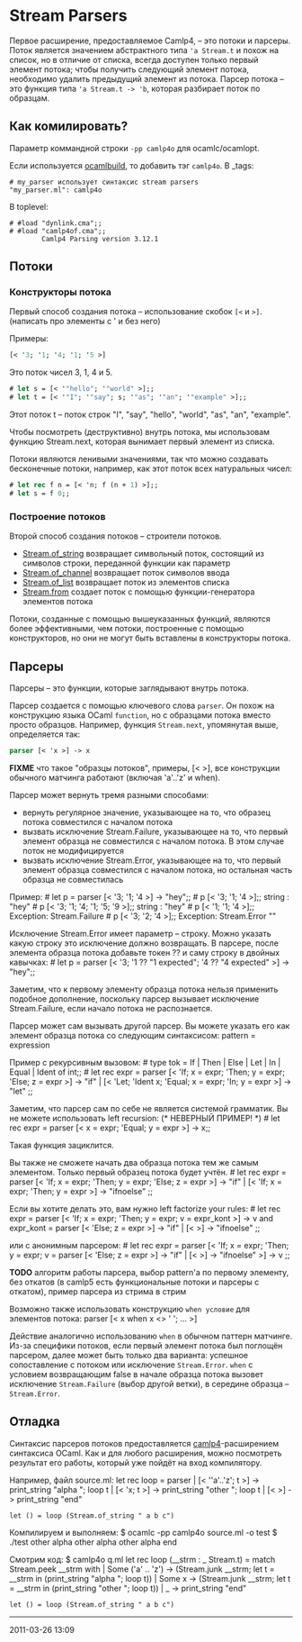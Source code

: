 Stream Parsers
==============

Первое расширение, предоставляемое Camlp4, – это потоки и парсеры. Поток
является значением абстрактного типа `'a Stream.t` и похож на список, но
в отличие от списка, всегда доступен только первый элемент потока; чтобы
получить следующий элемент потока, необходимо удалить предыдущий элемент
из потока. Парсер потока – это функция типа `'a Stream.t -> 'b`, которая
разбирает поток по образцам.

Как комилировать?
-----------------

Параметр коммандной строки `-pp camlp4o` для ocamlc/ocamlopt.

Если используется [ocamlbuild](camlunity.ru/ocamlbuild.html), то
добавить тэг `camlp4o`. В \_tags:

    # my_parser использует синтаксис stream parsers
    "my_parser.ml": camlp4o

В toplevel:

    # #load "dynlink.cma";;
    # #load "camlp4of.cma";;
            Camlp4 Parsing version 3.12.1

Потоки
------

### Конструкторы потока

Первый способ создания потока – использование скобок `[<` и `>]`. (написать
про элементы с ' и без него)

Примеры:

```ocaml
[< '3; '1; '4; '1; '5 >]
```

Это поток чисел 3, 1, 4 и 5.

```ocaml
# let s = [< '"hello"; '"world" >];;
# let t = [< '"I"; '"say"; s; '"as"; '"an"; '"example" >];;
```

Этот поток t – поток строк "I", "say", "hello", "world", "as", "an",
"example".

Чтобы посмотреть (деструктивно) внутрь потока, мы использовам функцию
Stream.next, которая вынимает первый элемент из списка.

Потоки являются ленивыми значениями, так что можно создавать бесконечные
потоки, например, как этот поток всех натуральных чисел:

```ocaml
# let rec f n = [< 'n; f (n + 1) >];;
# let s = f 0;;
```

### Построение потоков

Второй способ создания потоков – строители потоков.

  - [Stream.of\_string](http://caml.inria.fr/pub/docs/manual-ocaml/libref/Stream.html#VALof_string)
    возвращает символьный поток, состоящий из символов строки, переданной функции
    как параметр
  - [Stream.of\_channel](http://caml.inria.fr/pub/docs/manual-ocaml/libref/Stream.html#VALof_channel)
    возвращает поток символов ввода
  - [Stream.of\_list](http://caml.inria.fr/pub/docs/manual-ocaml/libref/Stream.html#VALof_list)
    возвращает поток из элементов списка
  - [Stream.from](http://caml.inria.fr/pub/docs/manual-ocaml/libref/Stream.html#VALfrom)
    создает поток с помощью функции-генератора элементов потока


Потоки, созданные с помощью вышеуказанных функций, являются более эффективными,
чем потоки, построенные с помощью конструкторов, но они не могут быть вставлены
в конструкторы потока.


Парсеры
-------

Парсеры – это функции, которые заглядывают внутрь потока.

Парсер создается с помощью ключевого слова `parser`. Он похож на конструкцию
языка OCaml `function`, но с образцами потока вместо просто образцов. Например,
функция `Stream.next`, упомянутая выше, определяется так:

```ocaml
parser [< 'x >] -> x
```

**FIXME** что такое "образцы потоков", примеры, [< \>], все конструкции
обычного матчинга работают (включая 'a'..'z' и when).

Парсер может вернуть тремя разными способами:

  - вернуть регулярное значение, указывающее на то, что образец потока
    совместился с началом потока
  - вызвать исключение Stream.Failure, указывающее на то, что первый
    элемент образца не совместился с началом потока. В этом случае поток
    не модифицируется
  - вызвать исключение Stream.Error, указывающее на то, что первый
    элемент образца совместился с началом потока, но остальная часть
    образца не совместилась

Пример:
    # let p = parser [< '3; '1; '4 >] -> "hey";;
    # p [< '3; '1; '4 >];;
    string : "hey"
    # p [< '3; '1; '4; '1; '5; '9 >];;
    string : "hey"
    # p [< '1; '1; '4 >];;
    Exception: Stream.Failure
    # p [< '3; '2; '4 >];;
    Exception: Stream.Error ""

Исключение Stream.Error имеет параметр – строку. Можно указать какую
строку это исключение должно возвращать. В парсере, после элемента
образца потока добавьте токен ?? и саму строку в двойных кавычках:
    # let p = parser [< '3; '1 ?? "1 expected"; '4 ?? "4 expected" >] -> "hey";;

Заметим, что к первому элементу образца потока нельзя применить подобное
дополнение, поскольку парсер вызывает исключение Stream.Failure, если
начало потока не распознается.

Парсер может сам вызывать другой парсер. Вы можете указать его как
элемент образца потока со следующим синтаксисом:
    pattern = expression

Пример с рекурсивным вызовом:
    # type tok = If | Then | Else | Let | In | Equal | Ident of int;;
    # let rec expr = parser
        [< 'If; x = expr; 'Then; y = expr; 'Else; z = expr >] -> "if"
      | [< 'Let; 'Ident x; 'Equal; x = expr; 'In; y = expr >] -> "let"
      ;;

Заметим, что парсер сам по себе не является системой грамматик. Вы не
можете использовать left recursion:
    (* НЕВЕРНЫЙ ПРИМЕР! *)
    # let rec expr = parser [< x = expr; 'Equal; y = expr >] -> x;;

Такая функция зациклится.

Вы также не сможете начать два образца потока тем же самым элементом.
Только первый образец потока будет учтён.
    # let rec expr = parser
        [< 'If; x = expr; 'Then; y = expr; 'Else; z = expr >] -> "if"
      | [< 'If; x = expr; 'Then; y = expr >] -> "ifnoelse"
      ;;

Если вы хотите делать это, вам нужно left factorize your rules:
    # let rec expr = parser
        [< 'If; x = expr; 'Then; y = expr; v = expr_kont >] -> v
      and expr_kont = parser
          [< 'Else; z = expr >] -> "if"
        | [< >] -> "ifnoelse"
      ;;

или с анонимным парсером:
    # let rec expr = parser
        [< 'If; x = expr; 'Then; y = expr;
           v = parser
               [< 'Else; z = expr >] -> "if"
             | [< >] -> "ifnoelse" >] -> v
      ;;

**TODO** алгоритм работы парсера, выбор pattern'а по первому элементу,
без откатов (в camlp5 есть функциональные потоки и парсеры с откатом),
пример парсера из стрима в стрим

Возможно также использовать конструкцию `when условие` для элементов
потока:
    parser
      [< x when x <> ' '; ... >]

Действие аналогично использованию `when` в обычном паттерн матчинге.
Из-за специфики потоков, если первый элемент потока был поглощён
парсером, далее может быть только два варианта: успешное сопоставление с
потоком или исключение `Stream.Error`. `when` с условием возвращающим
false в начале образца потока вызовет исключение `Stream.Failure` (выбор
другой ветки), в середине образца – `Stream.Error`.

## Отладка

Синтаксис парсеров потоков предоставляется
[camlp4](camlunity.ru/camlp4.html)-расширением синтаксиса OCaml. Как и
для любого расширения, можно посмотреть результат его работы, который
уже пойдёт на вход компилятору.

Например, файл source.ml:
    let rec loop = parser
      | [< ''a'..'z'; t >] -> print_string "alpha "; loop t
      | [< 'x; t >] -> print_string "other "; loop t
      | [< >] -> print_string "end"

    let () = loop (Stream.of_string " a b c")

Компилируем и выполняем:
    $ ocamlc -pp camlp4o source.ml -o test
    $ ./test
    other alpha other alpha other alpha end

Смотрим код:
    $ camlp4o q.ml
    let rec loop (__strm : _ Stream.t) =
      match Stream.peek __strm with
      | Some ('a' .. 'z') ->
          (Stream.junk __strm; let t = __strm in (print_string "alpha "; loop t))
      | Some x ->
          (Stream.junk __strm; let t = __strm in (print_string "other "; loop t))
      | _ -> print_string "end"

    let () = loop (Stream.of_string " a b c")

* * * * *

2011-03-26 13:09

